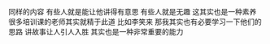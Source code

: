 同样的内容 有些人就是能让他讲得有意思 有些人就是无趣 这其实也是一种素养 很多培训课的老师其实就精于此道 比如李笑来 那我其实也有必要学习一下他们的思路 讲故事让人引人入胜 其实也是一种非常重要的能力